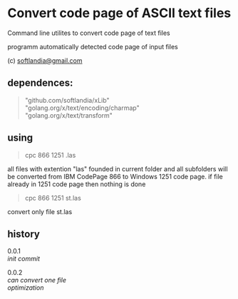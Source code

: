 Convert code page of ASCII text files
=====================================

Command line utilites to convert code page of text files

programm automatically detected code page of input files

(c) softlandia@gmail.com

dependences:
------------

>"github.com/softlandia/xLib"  
>"golang.org/x/text/encoding/charmap"  
>"golang.org/x/text/transform"  

using
-----

>cpc 866 1251 .las

all files with extention "las" founded in current folder and all subfolders will be converted from IBM CodePage 866 to Windows 1251 code page. if file already in 1251 code page then nothing is done  

>cpc 866 1251 st.las

convert only file st.las

history
-------

0.0.1  
*init commit*

0.0.2  
*can convert one file*  
*optimization*  